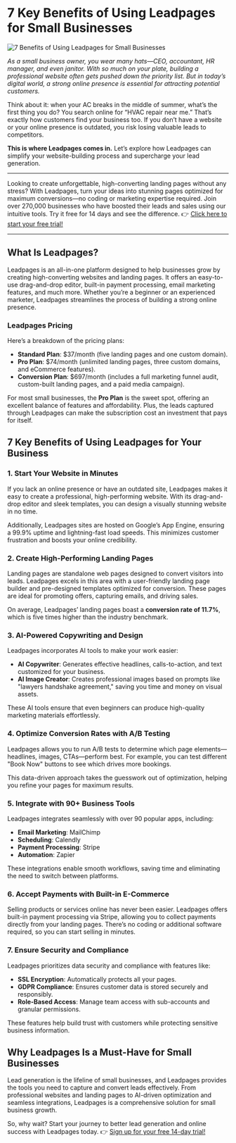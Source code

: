 # 7 Key Benefits of Using Leadpages for Small Businesses


![7 Benefits of Using Leadpages for Small Businesses](https://townsquareinteractive.com/files/2024/07/1207589549022128-Week-5-X-Benefits-of-Using-Leadpages-for-Small-Businesses-1.jpg)

_As a small business owner, you wear many hats—CEO, accountant, HR manager, and even janitor. With so much on your plate, building a professional website often gets pushed down the priority list. But in today’s digital world, a strong online presence is essential for attracting potential customers._

Think about it: when your AC breaks in the middle of summer, what’s the first thing you do? You search online for “HVAC repair near me.” That’s exactly how customers find your business too. If you don’t have a website or your online presence is outdated, you risk losing valuable leads to competitors.

**This is where Leadpages comes in.** Let’s explore how Leadpages can simplify your website-building process and supercharge your lead generation.

---

Looking to create unforgettable, high-converting landing pages without any stress? With Leadpages, turn your ideas into stunning pages optimized for maximum conversions—no coding or marketing expertise required. Join over 270,000 businesses who have boosted their leads and sales using our intuitive tools. Try it free for 14 days and see the difference. 👉 [Click here to start your free trial!](https://bit.ly/LEadPages)

---

## What Is Leadpages?

Leadpages is an all-in-one platform designed to help businesses grow by creating high-converting websites and landing pages. It offers an easy-to-use drag-and-drop editor, built-in payment processing, email marketing features, and much more. Whether you’re a beginner or an experienced marketer, Leadpages streamlines the process of building a strong online presence.

### Leadpages Pricing

Here’s a breakdown of the pricing plans:

- **Standard Plan**: $37/month (five landing pages and one custom domain).
- **Pro Plan**: $74/month (unlimited landing pages, three custom domains, and eCommerce features).
- **Conversion Plan**: $697/month (includes a full marketing funnel audit, custom-built landing pages, and a paid media campaign).

For most small businesses, the **Pro Plan** is the sweet spot, offering an excellent balance of features and affordability. Plus, the leads captured through Leadpages can make the subscription cost an investment that pays for itself.

## 7 Key Benefits of Using Leadpages for Your Business

### 1. Start Your Website in Minutes
If you lack an online presence or have an outdated site, Leadpages makes it easy to create a professional, high-performing website. With its drag-and-drop editor and sleek templates, you can design a visually stunning website in no time.

Additionally, Leadpages sites are hosted on Google’s App Engine, ensuring a 99.9% uptime and lightning-fast load speeds. This minimizes customer frustration and boosts your online credibility.

### 2. Create High-Performing Landing Pages
Landing pages are standalone web pages designed to convert visitors into leads. Leadpages excels in this area with a user-friendly landing page builder and pre-designed templates optimized for conversion. These pages are ideal for promoting offers, capturing emails, and driving sales.

On average, Leadpages’ landing pages boast a **conversion rate of 11.7%**, which is five times higher than the industry benchmark.

### 3. AI-Powered Copywriting and Design
Leadpages incorporates AI tools to make your work easier:
- **AI Copywriter**: Generates effective headlines, calls-to-action, and text customized for your business.
- **AI Image Creator**: Creates professional images based on prompts like "lawyers handshake agreement," saving you time and money on visual assets.

These AI tools ensure that even beginners can produce high-quality marketing materials effortlessly.

### 4. Optimize Conversion Rates with A/B Testing
Leadpages allows you to run A/B tests to determine which page elements—headlines, images, CTAs—perform best. For example, you can test different "Book Now" buttons to see which drives more bookings.

This data-driven approach takes the guesswork out of optimization, helping you refine your pages for maximum results.

### 5. Integrate with 90+ Business Tools
Leadpages integrates seamlessly with over 90 popular apps, including:
- **Email Marketing**: MailChimp
- **Scheduling**: Calendly
- **Payment Processing**: Stripe
- **Automation**: Zapier

These integrations enable smooth workflows, saving time and eliminating the need to switch between platforms.

### 6. Accept Payments with Built-in E-Commerce
Selling products or services online has never been easier. Leadpages offers built-in payment processing via Stripe, allowing you to collect payments directly from your landing pages. There’s no coding or additional software required, so you can start selling in minutes.

### 7. Ensure Security and Compliance
Leadpages prioritizes data security and compliance with features like:
- **SSL Encryption**: Automatically protects all your pages.
- **GDPR Compliance**: Ensures customer data is stored securely and responsibly.
- **Role-Based Access**: Manage team access with sub-accounts and granular permissions.

These features help build trust with customers while protecting sensitive business information.

## Why Leadpages Is a Must-Have for Small Businesses

Lead generation is the lifeline of small businesses, and Leadpages provides the tools you need to capture and convert leads effectively. From professional websites and landing pages to AI-driven optimization and seamless integrations, Leadpages is a comprehensive solution for small business growth.

So, why wait? Start your journey to better lead generation and online success with Leadpages today. 👉 [Sign up for your free 14-day trial!](https://bit.ly/LEadPages)


